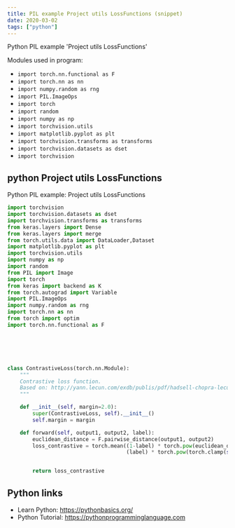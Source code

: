 ```yaml
---
title: PIL example Project utils LossFunctions (snippet)
date: 2020-03-02
tags: ["python"]
---
```

Python PIL example 'Project utils LossFunctions'


Modules used in program: 
* `import torch.nn.functional as F`
* `import torch.nn as nn`
* `import numpy.random as rng`
* `import PIL.ImageOps`
* `import torch`
* `import random`
* `import numpy as np`
* `import torchvision.utils`
* `import matplotlib.pyplot as plt`
* `import torchvision.transforms as transforms`
* `import torchvision.datasets as dset`
* `import torchvision`

## python Project utils LossFunctions

Python PIL example: Project utils LossFunctions

```python
import torchvision
import torchvision.datasets as dset
import torchvision.transforms as transforms
from keras.layers import Dense
from keras.layers import merge
from torch.utils.data import DataLoader,Dataset
import matplotlib.pyplot as plt
import torchvision.utils
import numpy as np
import random
from PIL import Image
import torch
from keras import backend as K
from torch.autograd import Variable
import PIL.ImageOps
import numpy.random as rng
import torch.nn as nn
from torch import optim
import torch.nn.functional as F






class ContrastiveLoss(torch.nn.Module):
    """
    Contrastive loss function.
    Based on: http://yann.lecun.com/exdb/publis/pdf/hadsell-chopra-lecun-06.pdf
    """

    def __init__(self, margin=2.0):
        super(ContrastiveLoss, self).__init__()
        self.margin = margin

    def forward(self, output1, output2, label):
        euclidean_distance = F.pairwise_distance(output1, output2)
        loss_contrastive = torch.mean((1-label) * torch.pow(euclidean_distance, 2) +
                                      (label) * torch.pow(torch.clamp(self.margin - euclidean_distance, min=0.0), 2))


        return loss_contrastive

```

## Python links

- Learn Python: https://pythonbasics.org/
- Python Tutorial: https://pythonprogramminglanguage.com
